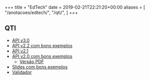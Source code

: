 +++
title = "EdTech"
date = 2019-02-21T22:21:20+00:00
aliases = [
    "/anotacoes/edtech/",
    "/qti/",
]
+++


## QTI

- [API v3.0](https://www.imsglobal.org/spec/qti/v3p0/impl)
- [API v2.2 com bons exemplos](http://www.imsglobal.org/question/qtiv2p2/imsqti_v2p2_impl.html)
- [API v2.1](https://www.imsglobal.org/question/qtiv2p1/imsqti_infov2p1.html)
- [API v2.0 com bons exemplos](http://www.imsglobal.org/question/qti_v2p0/imsqti_implv2p0.html)
    - [Versão PDF](https://www.immagic.com/eLibrary/ARCHIVES/TECH/IMS_US/I050124G.pdf)
- [Slides com bons exemplos](http://elite.polito.it/files/courses/01NPYPD/lucidi/10-QTI.pdf)
- [Validador](https://webapps.ph.ed.ac.uk/qtiworks/anonymous/validator)
